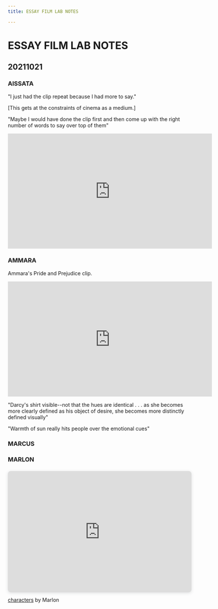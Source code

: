 ```yaml
---
title: ESSAY FILM LAB NOTES

---
```


# ESSAY FILM LAB NOTES

## 20211021

### AISSATA

"I just had the clip repeat because I had more to say."

[This gets at the constraints of cinema as a medium.]

"Maybe I would have done the clip first and then come up with the right number of words to say over top of them"

<iframe width="560" height="315" src="https://www.youtube.com/embed/xsey_9ItH6E" title="YouTube video player" frameborder="0" allow="accelerometer; autoplay; clipboard-write; encrypted-media; gyroscope; picture-in-picture" allowfullscreen></iframe>


### AMMARA

Ammara's Pride and Prejudice clip. 

<iframe width="560" height="315" src="https://www.youtube.com/embed/bFsgLhx9dxg" title="YouTube video player" frameborder="0" allow="accelerometer; autoplay; clipboard-write; encrypted-media; gyroscope; picture-in-picture" allowfullscreen></iframe>

"Darcy's shirt visible--not that the hues are identical . . . as she becomes more clearly defined as his object of desire, she becomes more distinctly defined visually"

"Warmth of sun really hits people over the emotional cues"

### MARCUS

### MARLON

<div style="position: relative; width: 100%; height: 0; padding-top: 56.2500%;
 padding-bottom: 48px; box-shadow: 0 2px 8px 0 rgba(63,69,81,0.16); margin-top: 1.6em; margin-bottom: 0.9em; overflow: hidden;
 border-radius: 8px; will-change: transform;">
  <iframe loading="lazy" style="position: absolute; width: 100%; height: 100%; top: 0; left: 0; border: none; padding: 0;margin: 0;"
    src="https:&#x2F;&#x2F;www.canva.com&#x2F;design&#x2F;DAEteRjpVR0&#x2F;view?embed">
  </iframe>
</div>
<a href="https:&#x2F;&#x2F;www.canva.com&#x2F;design&#x2F;DAEteRjpVR0&#x2F;view?utm_content=DAEteRjpVR0&amp;utm_campaign=designshare&amp;utm_medium=embeds&amp;utm_source=link" target="_blank" rel="noopener">characters</a> by Marlon




